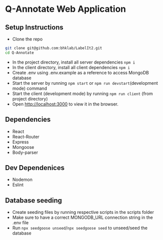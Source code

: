 # Q-Annotate Web Application

## Setup Instructions

- Clone the repo

```bash
git clone git@github.com:bhklab/LabelIt2.git
cd Q-Annotate
```

- In the project directory, install all server dependencies `npm i`
- In the client directory, install all client dependencies `npm i`
- Create .env using .env.example as a reference to access MongoDB database
- Start the server by running `npm start` or `npm run devstart`(development mode) command
- Start the client (development mode) by running `npm run client` (from project directory)
- Open [http://localhost:3000](http://localhost:3000) to view it in the browser.

## Dependencies

- React
- React-Router
- Express
- Mongoose
- Body-parser

## Dev Dependenices

- Nodemon
- Eslint

## Database seeding

- Create seeding files by running respective scripts in the scripts folder
- Make sure to have a correct MONGODB_URL connection string in the .env file
- Run `npx seedgoose unseed`/`npx seedgoose seed` to unseed/seed the database
